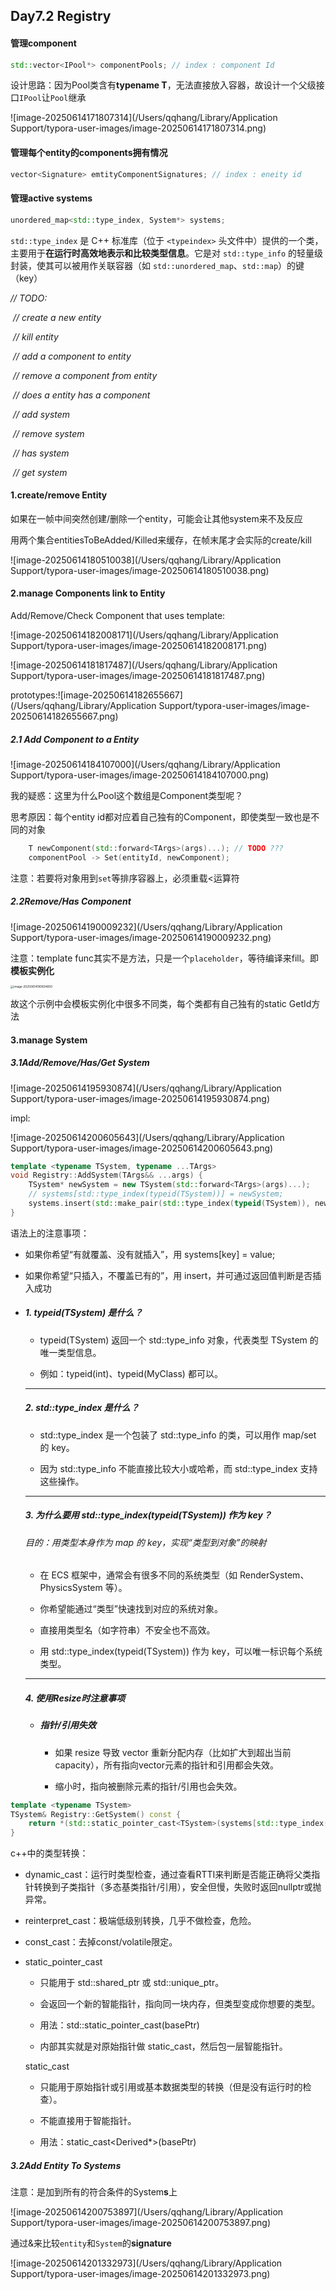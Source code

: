 ## Day7.2 Registry



#### 管理component

```cpp
std::vector<IPool*> componentPools; // index : component Id
```

设计思路：因为Pool类含有**typename T**，无法直接放入容器，故设计一个父级接口`IPool`让`Pool`继承

![image-20250614171807314](/Users/qqhang/Library/Application Support/typora-user-images/image-20250614171807314.png)



#### 管理每个entity的components拥有情况

```cpp
vector<Signature> emtityComponentSignatures; // index : eneity id
```



#### 管理active systems

```cpp
unordered_map<std::type_index, System*> systems;
```

`std::type_index` 是 C++ 标准库（位于 `<typeindex>` 头文件中）提供的一个类，主要用于**在运行时高效地表示和比较类型信息**。它是对 `std::type_info` 的轻量级封装，使其可以被用作关联容器（如 `std::unordered_map`、`std::map`）的键（key）

*// TODO:*

​        *// create a new entity*

​        *// kill entity*

​        *// add a component to entity*

​        *// remove a component from entity*

​        *// does a entity has a component*

​        *// add system*

​        *// remove system*

​        *// has system*

​        *// get system*



#### 1.create/remove Entity

如果在一帧中间突然创建/删除一个entity，可能会让其他system来不及反应

用两个集合entitiesToBeAdded/Killed来缓存，在帧末尾才会实际的create/kill

![image-20250614180510038](/Users/qqhang/Library/Application Support/typora-user-images/image-20250614180510038.png)



#### 2.manage Components link to Entity

Add/Remove/Check Component that uses template:

![image-20250614182008171](/Users/qqhang/Library/Application Support/typora-user-images/image-20250614182008171.png)

![image-20250614181817487](/Users/qqhang/Library/Application Support/typora-user-images/image-20250614181817487.png)

prototypes:![image-20250614182655667](/Users/qqhang/Library/Application Support/typora-user-images/image-20250614182655667.png)



##### 2.1 Add Component to a Entity

![image-20250614184107000](/Users/qqhang/Library/Application Support/typora-user-images/image-20250614184107000.png)

我的疑惑：这里为什么Pool这个数组是Component类型呢？

思考原因：每个entity id都对应着自己独有的Component，即使类型一致也是不同的对象

```cpp
    T newComponent(std::forward<TArgs>(args)...); // TODO ???
    componentPool -> Set(entityId, newComponent);
```

注意：若要将对象用到`set`等排序容器上，必须重载<运算符

##### 2.2Remove/Has Component

![image-20250614190009232](/Users/qqhang/Library/Application Support/typora-user-images/image-20250614190009232.png)



注意：template func其实不是方法，只是一个`placeholder`，等待编译来fill。即**模板实例化**

<img src="/Users/qqhang/Library/Application Support/typora-user-images/image-20250614190834850.png" alt="image-20250614190834850" style="zoom:33%;" />

故这个示例中会模板实例化中很多不同类，每个类都有自己独有的static GetId方法

#### 3.manage System 

##### 3.1Add/Remove/Has/Get <xxxSystem>System

![image-20250614195930874](/Users/qqhang/Library/Application Support/typora-user-images/image-20250614195930874.png)

impl:

![image-20250614200605643](/Users/qqhang/Library/Application Support/typora-user-images/image-20250614200605643.png)

```cpp
template <typename TSystem, typename ...TArgs>
void Registry::AddSystem(TArgs&& ...args) {
    TSystem* newSystem = new TSystem(std::forward<TArgs>(args)...);
    // systems[std::type_index(typeid(TSystem))] = newSystem;
    systems.insert(std::make_pair(std::type_index(typeid(TSystem)), newSystem));
}
```

语法上的注意事项：

- 如果你希望“有就覆盖、没有就插入”，用 systems[key] = value;

- 如果你希望“只插入，不覆盖已有的”，用 insert，并可通过返回值判断是否插入成功

- ##### 1. typeid(TSystem) 是什么？

  - typeid(TSystem) 返回一个 std::type_info 对象，代表类型 TSystem 的唯一类型信息。

  - 例如：typeid(int)、typeid(MyClass) 都可以。

  ------

  ##### 2. std::type_index 是什么？

  - std::type_index 是一个包装了 std::type_info 的类，可以用作 map/set 的 key。

  - 因为 std::type_info 不能直接比较大小或哈希，而 std::type_index 支持这些操作。

  ------

  ##### 3. 为什么要用 std::type_index(typeid(TSystem)) 作为 key？

  ###### 目的：用类型本身作为 map 的 key，实现“类型到对象”的映射

  - 在 ECS 框架中，通常会有很多不同的系统类型（如 RenderSystem、PhysicsSystem 等）。

  - 你希望能通过“类型”快速找到对应的系统对象。

  - 直接用类型名（如字符串）不安全也不高效。

  - 用 std::type_index(typeid(TSystem)) 作为 key，可以唯一标识每个系统类型。

  ------

  ##### 4. 使用Resize时注意事项

  - ##### 指针/引用失效

    - 如果 resize 导致 vector 重新分配内存（比如扩大到超出当前capacity），所有指向vector元素的指针和引用都会失效。

    - 缩小时，指向被删除元素的指针/引用也会失效。



```cpp
template <typename TSystem>
TSystem& Registry::GetSystem() const {
    return *(std::static_pointer_cast<TSystem>(systems[std::type_index(typeid(TSystem))]));
}
```

c++中的类型转换：

- dynamic_cast：运行时类型检查，通过查看RTTI来判断是否能正确将父类指针转换到子类指针（多态基类指针/引用），安全但慢，失败时返回nullptr或抛异常。

- reinterpret_cast：极端低级别转换，几乎不做检查，危险。

- const_cast：去掉const/volatile限定。

- static_pointer_cast

  - 只能用于 std::shared_ptr 或 std::unique_ptr。

  - 会返回一个新的智能指针，指向同一块内存，但类型变成你想要的类型。

  - 用法：std::static_pointer_cast<Derived>(basePtr)

  - 内部其实就是对原始指针做 static_cast，然后包一层智能指针。

  static_cast

  - 只能用于原始指针或引用或基本数据类型的转换（但是没有运行时的检查）。

  - 不能直接用于智能指针。

  - 用法：static_cast<Derived*>(basePtr)



##### 3.2Add Entity To Systems

注意：是加到所有的符合条件的System**s**上

![image-20250614200753897](/Users/qqhang/Library/Application Support/typora-user-images/image-20250614200753897.png)



通过&来比较`entity`和`System`的**signature**

![image-20250614201332973](/Users/qqhang/Library/Application Support/typora-user-images/image-20250614201332973.png)